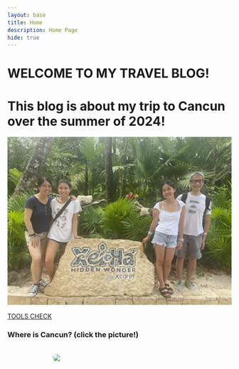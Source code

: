 ```yaml
---
layout: base
title: Home 
description: Home Page
hide: true
---
```


# WELCOME TO MY TRAVEL BLOG!
# This blog is about my trip to Cancun over the summer of 2024!

![alt text](images/notebooks/foundation/IMG_8022.jpeg)

[TOOLS CHECK](https://katherinelaw1.github.io/Project-1/devops/tools/verify)

<h3> Where is Cancun? (click the picture!)</h3>    
<!-- Link to the favorite show -->
<a href="https://g.co/kgs/97PTzfm" style="text-decoration: none;">
  <img src="https://i.imgur.com/UVehhBy.png" style="width: 300px; height: auto; border-radius: 10px; display: block; margin: 0 auto;">
</a>